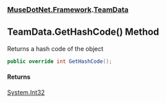 ### [MuseDotNet.Framework](./MuseDotNet-Framework.md 'MuseDotNet.Framework').[TeamData](./TeamData.md 'MuseDotNet.Framework.TeamData')
## TeamData.GetHashCode() Method
Returns a hash code of the object  
```csharp
public override int GetHashCode();
```
#### Returns
[System.Int32](https://docs.microsoft.com/en-us/dotnet/api/System.Int32 'System.Int32')  
